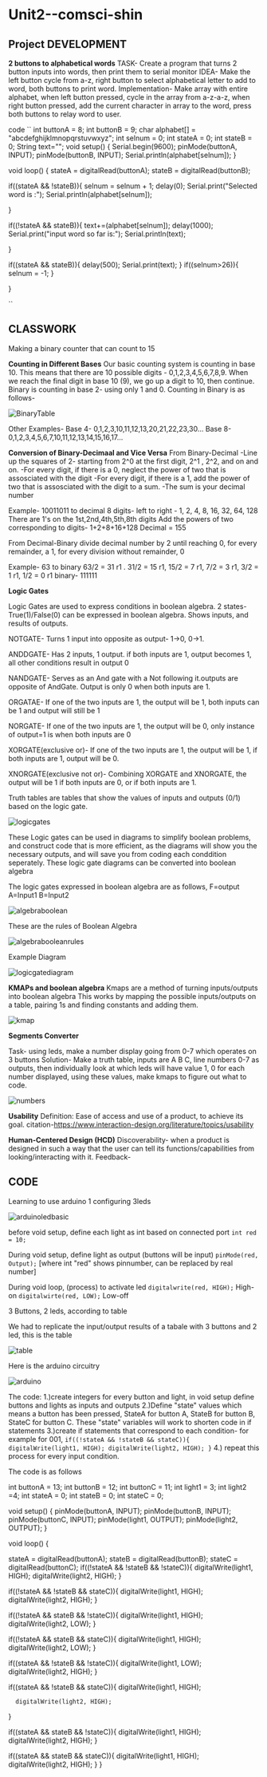 # Unit2--comsci-shin

**Project DEVELOPMENT**
----------------
**2 buttons to alphabetical words**
TASK- Create a program that turns 2 button inputs into words, then print them to serial monitor
IDEA- Make the left button cycle from a-z, right button to select alphabetical letter to add to word, both buttons to print word.
Implementation- Make array with entire alphabet, when left button pressed, cycle in the array from a-z-a-z, when right button pressed, add the current character in array to the word, press both buttons to relay word to user.

code 
``
int buttonA = 8;
int buttonB = 9;
char alphabet[] = "abcdefghijklmnopqrstuvwxyz";
int selnum = 0;
int stateA = 0;
int stateB = 0;
String text="";
void setup()
{
  Serial.begin(9600);
  pinMode(buttonA, INPUT);
  pinMode(buttonB, INPUT);
 Serial.println(alphabet[selnum]);
}

void loop()
{
	stateA = digitalRead(buttonA);
    stateB = digitalRead(buttonB);
  
  if((stateA && !stateB)){
   selnum = selnum + 1; 
    delay(0);
  	Serial.print("Selected word is :");
    Serial.println(alphabet[selnum]);
    
  }
   
  if((!stateA && stateB)){
    text+=(alphabet[selnum]);
    delay(1000);
    Serial.print("input word so far is:");
    Serial.println(text);
    
    
  }
  
  if((stateA && stateB)){
   delay(500);
    Serial.print(text);
  }
  if((selnum>26)){
   selnum = -1; 
  }
  
}






``


**CLASSWORK**
---------------
Making a binary counter that can count to 15

**Counting in Different Bases**
Our basic counting system is counting in base 10. This means that there are 10 possible digits - 0,1,2,3,4,5,6,7,8,9. When we reach the final digit in base 10 (9), we go up a digit to 10, then continue. Binary is counting in base 2- using only 1 and 0.
Counting in Binary is as follows-


![BinaryTable](binarycountingtable.png)

Other Examples-
Base 4- 0,1,2,3,10,11,12,13,20,21,22,23,30...
Base 8- 0,1,2,3,4,5,6,7,10,11,12,13,14,15,16,17...

**Conversion of Binary-Decimaal and Vice Versa**
From Binary-Decimal
-Line up the squares of 2- starting from 2^0 at the first digit, 2^1 , 2^2, and on and on.
-For every digit, if there is a 0, neglect the power of two that is assosciated with the digit
-For every digit, if there is a 1, add the power of two that is assosciated with the digit to a sum.
-The sum is your decimal number

Example- 10011011 to decimal
8 digits- left to right - 1, 2, 4, 8, 16, 32, 64, 128
There are 1's on the 1st,2nd,4th,5th,8th digits
Add the powers of two corresponding to digits- 1+2+8+16+128
Decimal = 155

From Decimal-Binary
divide decimal number by 2 until reaching 0, for every remainder, a 1, for every division without remainder, 0

Example- 63 to binary
63/2 = 31 r1 . 31/2 = 15 r1, 15/2 = 7 r1, 7/2 = 3 r1, 3/2 = 1 r1, 1/2 = 0 r1
binary- 111111

**Logic Gates**

Logic Gates are used to express conditions in boolean algebra.
2 states- True(1)/False(0) can be expressed in boolean algebra.
Shows inputs, and results of outputs.

NOTGATE- Turns 1 input into opposite as output- 1->0, 0->1.

ANDDGATE- Has 2 inputs, 1 output. if both inputs are 1, output becomes 1, all other conditions result in output 0

NANDGATE- Serves as an And gate with a Not following it.outputs are opposite of AndGate. Output is only 0 when both inputs are 1.

ORGATAE- If one of the two inputs are 1, the output will be 1, both inputs can be 1 and output will still be 1

NORGATE- If one of the two inputs are 1, the output will be 0, only instance of  output=1 is when both inputs are 0

XORGATE(exclusive or)- If one of the two inputs are 1, the  output will be 1, if both inputs are 1, output will be 0.

XNORGATE(exclusive not or)- Combining XORGATE and XNORGATE, the output will be 1 if both inputs are 0, or if both inputs are 1.

Truth tables are tables that show the values of inputs and outputs (0/1) based on the logic gate.


![logicgates](logicgates.jpg)


These Logic gates can be used in diagrams to simplify boolean problems, and construct code that is more efficient, as the diagrams will show you the necessary outputs, and will save you from coding each conddition seperately.
These logic gate diagrams can be converted into boolean algebra

The logic gates expressed in boolean algebra are as follows, 
F=output
A=Input1 B=Input2

![algebraboolean](algebraboolean.jpg)

These are the rules of Boolean Algebra

![algebrabooleanrules](algebrabooleanrules.gif)


Example Diagram

![logicgatediagram](Logicgatediagram.jpg)

**KMAPs and boolean algebra**
Kmaps are a method of turning inputs/outputs into boolean algebra
This works by mapping the possible inputs/outputs on a table, pairing 1s and finding constants and adding them.

![kmap](kmap.jpg)


**Segments Converter**

Task- using leds, make a number display going from 0-7 which operates on 3 buttons
Solution- Make a truth table, inputs are A B C, line numbers 0-7 as outputs, then individually look at which leds will have value 1, 0 for each number displayed, using these values, make kmaps to figure out what to code.

![numbers](numbers.jpg)


**Usability**
Definition: Ease of access and use of a product, to achieve its goal.
citation-https://www.interaction-design.org/literature/topics/usability

**Human-Centered Design (HCD)**
Discoverability- when a product is designed in such a way that the user can tell its functions/capabilities from looking/interacting with it.
Feedback- 


**CODE**
----------
Learning to use arduino
1 configuring 3leds 

![arduinoledbasic](basicled.png)

before void setup,
define each light as int based on connected port
``int red = 10;``

During void setup,
define light as output (buttons will be input)
``pinMode(red, Output);`` [where int "red" shows pinnumber, can be replaced by real number]

During void loop, (process)
to activate led 
``digitalwrite(red, HIGH);``
High-on
``digitalwirte(red, LOW);``
Low-off

3 Buttons, 2 leds, according to table

We had to replicate the input/output results of a tabale with 3 buttons and 2 led, this is the table

![table](table.png)

Here is the arduino circuitry

![arduino](tablearduino.png)


The code:
1.)create integers for every button and light, in void setup define buttons and lights as inputs and outputs
2.)Define "state" values which means a button has been pressed, StateA for button  A, StateB for button B, StateC for button C. These "state" variables will work to shorten code in if statements
3.)create if statements that correspond to each condition- for example for 001, ``if((!stateA && !stateB && stateC)){ digitalWrite(light1, HIGH); digitalWrite(light2, HIGH); }``
4.) repeat this process for every input condition.

The code is as follows


int buttonA = 13;
int buttonB = 12;
int buttonC = 11;
int light1 = 3;
int light2 =4;
int stateA = 0;
int stateB = 0;
int stateC = 0;



void setup()
{
  pinMode(buttonA, INPUT);
  pinMode(buttonB, INPUT);
  pinMode(buttonC, INPUT);
  pinMode(light1, OUTPUT);
  pinMode(light2, OUTPUT);
}


void loop()
{
  
  stateA = digitalRead(buttonA);
  stateB = digitalRead(buttonB);
  stateC = digitalRead(buttonC);
  if((!stateA && !stateB && !stateC)){
    digitalWrite(light1, HIGH);
 digitalWrite(light2, HIGH);
}

if((!stateA && !stateB && stateC)){
    digitalWrite(light1, HIGH);
  digitalWrite(light2, HIGH);
}



if((!stateA && stateB && !stateC)){
    digitalWrite(light1, HIGH);
  digitalWrite(light2, LOW);
}


if((!stateA && stateB && stateC)){
    digitalWrite(light1, HIGH);
  digitalWrite(light2, LOW);
}

if((stateA && !stateB && !stateC)){
    digitalWrite(light1, LOW);
  digitalWrite(light2, HIGH);
}

if((stateA && !stateB && stateC)){
    digitalWrite(light1, HIGH);
  
      digitalWrite(light2, HIGH);
}

 if((stateA && stateB && !stateC)){
    digitalWrite(light1, HIGH);
    digitalWrite(light2, HIGH);
} 
  
  if((stateA && stateB && stateC)){
    digitalWrite(light1, HIGH);
    digitalWrite(light2, HIGH);
}
}



